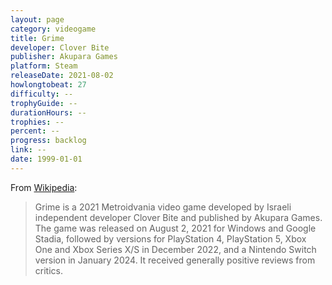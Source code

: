 ```yaml
---
layout: page
category: videogame
title: Grime
developer: Clover Bite
publisher: Akupara Games
platform: Steam
releaseDate: 2021-08-02
howlongtobeat: 27
difficulty: --
trophyGuide: --
durationHours: --
trophies: --
percent: --
progress: backlog
link: --
date: 1999-01-01
---
```


From [Wikipedia](https://en.wikipedia.org/wiki/Grime_(video_game)):

> Grime is a 2021 Metroidvania video game developed by Israeli independent developer Clover Bite and published by Akupara Games. The game was released on August 2, 2021 for Windows and Google Stadia, followed by versions for PlayStation 4, PlayStation 5, Xbox One and Xbox Series X/S in December 2022, and a Nintendo Switch version in January 2024. It received generally positive reviews from critics.
